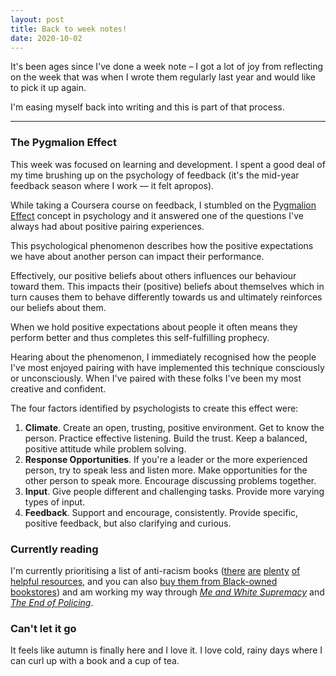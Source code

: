 ```yaml
---
layout: post
title: Back to week notes!
date: 2020-10-02
---
```


It's been ages since I've done a week note – I got a lot of joy from reflecting on the week that was when I wrote them regularly last year and would like to pick it up again.

I'm easing myself back into writing and this is part of that process.

---------------------------------------------

### The Pygmalion Effect

This week was focused on learning and development. I spent a good deal of my time brushing up on the psychology of feedback (it's the mid-year feedback season where I work –– it felt apropos).

While taking a Coursera course on feedback, I stumbled on the [Pygmalion Effect](https://en.wikipedia.org/wiki/Pygmalion_effect) concept in psychology and it answered one of the questions I've always had about positive pairing experiences.

This psychological phenomenon describes how the positive expectations we have about another person can impact their performance.

Effectively, our positive beliefs about others influences our behaviour toward them. This impacts their (positive) beliefs about themselves which in turn causes them to behave differently towards us and ultimately reinforces our beliefs about them.

When we hold positive expectations about people it often means they perform better and thus completes this self-fulfilling prophecy.

Hearing about the phenomenon, I immediately recognised how the people I've most enjoyed pairing with have implemented this technique consciously or unconsciously. When I've paired with these folks I've been my most creative and confident.

The four factors identified by psychologists to create this effect were:

1. **Climate**. Create an open, trusting, positive environment. Get to know the person. Practice effective listening. Build the trust. Keep a balanced, positive attitude while problem solving.
2. **Response Opportunities**. If you're a leader or the more experienced person, try to speak less and listen more. Make opportunities for the other person to speak more. Encourage discussing problems together.
3. **Input**. Give people different and challenging tasks. Provide more varying types of input. 
4. **Feedback**. Support and encourage, consistently. Provide specific, positive feedback, but also clarifying and curious.

### Currently reading

I'm currently prioritising a list of anti-racism books ([there](https://docs.google.com/document/d/1hpub-jkm9cLzJWqZSsETqbE6tZ13Q0UbQz--vQ2avEc/edit) [are](https://docs.google.com/document/d/1BRlF2_zhNe86SGgHa6-VlBO-QgirITwCTugSfKie5Fs/preview?pru=AAABcnmvtg4%2ANTsaDuU1HFKYf9czJlYrdg) [plenty](https://www.waterstones.com/blog/read-against-racism-an-essential-book-list) [of helpful resources](https://www.bustle.com/entertainment/books-about-race-in-britain-to-add-to-your-anti-racist-reading-list-22947864), and you can also [buy them from Black-owned bookstores](https://www.stylist.co.uk/life/uk-bookshops-diverse-black-authors-books-online/396930)) and am working my way through [_Me and White Supremacy_](https://www.meandwhitesupremacybook.com) and [_The End of Policing_](https://blogs.lse.ac.uk/lsereviewofbooks/2018/07/30/book-review-the-end-of-policing-by-alex-s-vitale/).

### Can't let it go

It feels like autumn is finally here and I love it. I love cold, rainy days where I can curl up with a book and a cup of tea.